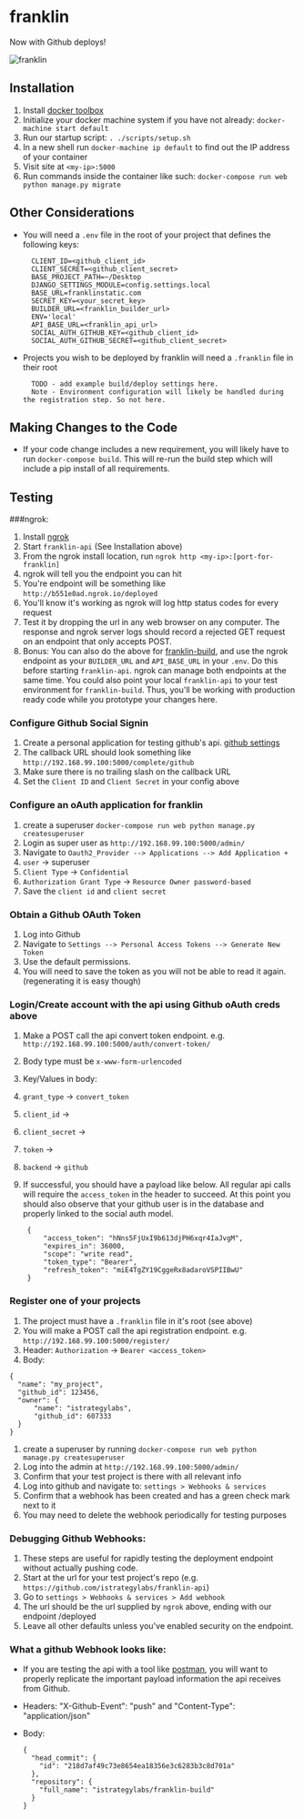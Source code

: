 # franklin

Now with Github deploys!

![franklin](http://www.brand-licensing.com/DBImages/lizenzen/franklin-logo.jpg)

## Installation

1. Install [docker toolbox](https://www.docker.com/toolbox)
1. Initialize your docker machine system if you have not already: `docker-machine start default`
1. Run our startup script: `. ./scripts/setup.sh`
1. In a new shell run `docker-machine ip default` to find out the IP address of your container
1. Visit site at `<my-ip>:5000`
1. Run commands inside the container like such: `docker-compose run web python manage.py migrate`

## Other Considerations

- You will need a `.env` file in the root of your project that defines the following keys:


    ```
      CLIENT_ID=<github_client_id>
      CLIENT_SECRET=<github_client_secret>
      BASE_PROJECT_PATH=~/Desktop
      DJANGO_SETTINGS_MODULE=config.settings.local
      BASE_URL=franklinstatic.com
      SECRET_KEY=<your_secret_key>
      BUILDER_URL=<franklin_builder_url>
      ENV='local'
      API_BASE_URL=<franklin_api_url>
      SOCIAL_AUTH_GITHUB_KEY=<github_client_id>
      SOCIAL_AUTH_GITHUB_SECRET=<github_client_secret>
    ```
- Projects you wish to be deployed by franklin will need a `.franklin` file in their root

  ```
    TODO - add example build/deploy settings here.
    Note - Environment configuration will likely be handled during the registration step. So not here.
  ```

## Making Changes to the Code

- If your code change includes a new requirement, you will likely have to run `docker-compose build`. This will re-run the build step which will include a pip install of all requirements.

## Testing

###ngrok: 

1. Install [ngrok](https://ngrok.com/)
1. Start `franklin-api` (See Installation above)
1. From the ngrok install location, run `ngrok http <my-ip>:[port-for-franklin]`
1. ngrok will tell you the endpoint you can hit
1. You're endpoint will be something like `http://b551e0ad.ngrok.io/deployed`
1. You'll know it's working as ngrok will log http status codes for every request
1. Test it by dropping the url in any web browser on any computer. The response and ngrok server logs should record a rejected GET request on an endpoint that only accepts POST.
1. Bonus: You can also do the above for [franklin-build](https://github.com/istrategylabs/franklin-build), and use the ngrok endpoint as your `BUILDER_URL` and `API_BASE_URL` in your `.env`. Do this before starting `franklin-api`. ngrok can manage both endpoints at the same time. You could also point your local `franklin-api` to your test environment for `franklin-build`. Thus, you'll be working with production ready code while you prototype your changes here. 

### Configure Github Social Signin
1. Create a personal application for testing github's api. [github settings](https://github.com/settings/applications)
1. The callback URL should look something like `http://192.168.99.100:5000/complete/github`
1. Make sure there is no trailing slash on the callback URL
1. Set the `Client ID` and `Client Secret` in your config above

### Configure an oAuth application for franklin
1. create a superuser `docker-compose run web python manage.py createsuperuser`
1. Login as super user as `http://192.168.99.100:5000/admin/`
1. Navigate to `Oauth2_Provider --> Applications --> Add Application +`
1. `user` -> superuser
1. `Client Type` -> `Confidential`
1. `Authorization Grant Type` -> `Resource Owner password-based`
1. Save the `client id` and `client secret`

### Obtain a Github OAuth Token
1. Log into Github
1. Navigate to `Settings --> Personal Access Tokens --> Generate New Token`
1. Use the default permissions.
1. You will need to save the token as you will not be able to read it again. (regenerating it is easy though)

### Login/Create account with the api using Github oAuth creds above
1. Make a POST call the api convert token endpoint. e.g. `http://192.168.99.100:5000/auth/convert-token/`
1. Body type must be `x-www-form-urlencoded`
1. Key/Values in body:
1. `grant_type` -> `convert_token`
1. `client_id` -> <client-id-from-superuser-admin-step>
1. `client_secret` -> <client-secret-from-superuser-admin-step>
1. `token` -> <token-from-github-step>
1. `backend` -> `github`
1. If successful, you should have a payload like below. All regular api calls
   will require the `access_token` in the header to succeed. At this point you
   should also observe that your github user is in the database and properly
   linked to the social auth model.

   ```
    {
        "access_token": "hNns5FjUxI9b613djPH6xqr4IaJvgM",
        "expires_in": 36000,
        "scope": "write read",
        "token_type": "Bearer",
        "refresh_token": "miE4TgZY19CggeRx8adaroVSPIIBwU"
    }
   ```

### Register one of your projects
1. The project must have a `.franklin` file in it's root (see above)
1. You will make a POST call the api registration endpoint. e.g. `http://192.168.99.100:5000/register/`
1. Header: `Authorization` -> `Bearer <access_token>`
1. Body:

  ```
  {
    "name": "my_project",
    "github_id": 123456,
    "owner": {
        "name": "istrategylabs",
        "github_id": 607333
    }
  }
  ```
1. create a superuser by running `docker-compose run web python manage.py createsuperuser`
1. Log into the admin at `http://192.168.99.100:5000/admin/`
1. Confirm that your test project is there with all relevant info
1. Log into github and navigate to: `settings > Webhooks & services`
1. Confirm that a webhook has been created and has a green check mark next to it
1. You may need to delete the webhook periodically for testing purposes

### Debugging Github Webhooks:
1. These steps are useful for rapidly testing the deployment endpoint without actually pushing code.
1. Start at the url for your test project's repo (e.g. `https://github.com/istrategylabs/franklin-api`)
1. Go to `settings > Webhooks & services > Add webhook`
1. The url should be the url supplied by `ngrok` above, ending with our endpoint /deployed
1. Leave all other defaults unless you've enabled security on the endpoint.

### What a github Webhook looks like:
- If you are testing the api with a tool like [postman](https://www.getpostman.com/), you will want to properly replicate the important payload information the api receives from Github.
- Headers: "X-Github-Event": "push" and "Content-Type": "application/json"
- Body: 

  ```
  {
    "head_commit": {
      "id": "218d7af49c73e8654ea18356e3c6283b3c8d701a"
    },
    "repository": {
      "full_name": "istrategylabs/franklin-build"
    }
  }
  ```
